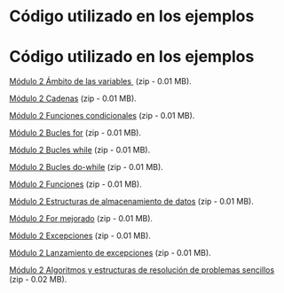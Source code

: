 # Código utilizado en los ejemplos

# Código utilizado en los ejemplos

[Módulo 2 Ámbito de las variables ](http://aularagon.catedu.es/materialesaularagon2013/POO-Tecnologia/M2/Modulo2Ambito.zip "[zip - 0.01 MB]") (zip - 0.01 MB).

[Módulo 2 Cadenas](http://aularagon.catedu.es/materialesaularagon2013/POO-Tecnologia/M2/Modulo2Strings.zip "[zip - 0.01 MB]") (zip - 0.01 MB).

[Módulo 2 Funciones condicionales](http://aularagon.catedu.es/materialesaularagon2013/POO-Tecnologia/M2/Modulo2Condicionales.zip "[zip - 0.01 MB]") (zip - 0.01 MB).

[Módulo 2 Bucles for](http://aularagon.catedu.es/materialesaularagon2013/POO-Tecnologia/M2/Modulo2For.zip "[zip - 0.01 MB]") (zip - 0.01 MB).

[Módulo 2 Bucles while](http://aularagon.catedu.es/materialesaularagon2013/POO-Tecnologia/M2/Modulo2While.zip "[zip - 0.01 MB]") (zip - 0.01 MB).

[Módulo 2 Bucles do-while](http://aularagon.catedu.es/materialesaularagon2013/POO-Tecnologia/M2/Modulo2DoWhile.zip "[zip - 0.01 MB]") (zip - 0.01 MB).

[Módulo 2 Funciones](http://aularagon.catedu.es/materialesaularagon2013/POO-Tecnologia/M2/Modulo2Funciones.zip "[zip - 0.01 MB]") (zip - 0.01 MB).

[Módulo 2 Estructuras de almacenamiento de datos](http://aularagon.catedu.es/materialesaularagon2013/POO-Tecnologia/M2/Modulo2EstructurasDeAlmacenamiento.zip "[zip - 0.01 MB]") (zip - 0.01 MB).

[Módulo 2 For mejorado](http://aularagon.catedu.es/materialesaularagon2013/POO-Tecnologia/M2/Modulo2ForMejorado.zip "[zip - 0.01 MB]") (zip - 0.01 MB).

[Módulo 2 Excepciones](http://aularagon.catedu.es/materialesaularagon2013/POO-Tecnologia/M2/Modulo2Excepciones.zip "[zip - 0.01 MB]") (zip - 0.01 MB).

[Módulo 2 Lanzamiento de excepciones](http://aularagon.catedu.es/materialesaularagon2013/POO-Tecnologia/M2/Modulo2LanzarExcepciones.zip "[zip - 0.01 MB]") (zip - 0.01 MB).

[Módulo 2 Algoritmos y estructuras de resolución de problemas sencillos](http://aularagon.catedu.es/materialesaularagon2013/POO-Tecnologia/M2/Modulo2AlgoritmosYEstructurasDeResolucionDeProblemasSencillos.zip "[zip - 0.02 MB]") (zip - 0.02 MB).

